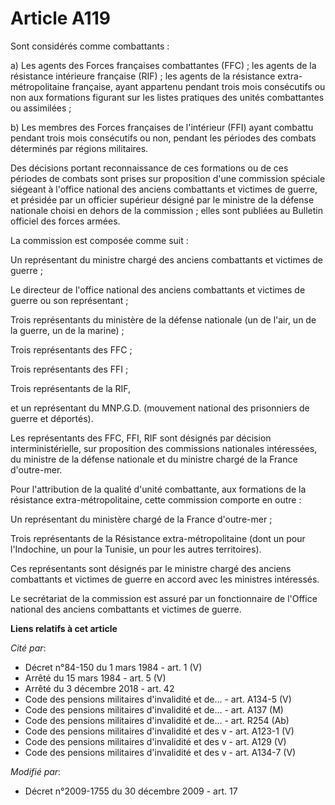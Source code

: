# Article A119

Sont considérés comme combattants : 

a) Les agents des Forces françaises combattantes (FFC) ; les agents de la résistance intérieure française (RIF) ; les agents
de la résistance extra-métropolitaine française, ayant appartenu pendant trois mois consécutifs ou non aux formations
figurant sur les listes pratiques des unités combattantes ou assimilées ; 

b) Les membres des Forces françaises de l'intérieur (FFI) ayant combattu pendant trois mois consécutifs ou non, pendant les
périodes des combats déterminés par régions militaires. 

Des décisions portant reconnaissance de ces formations ou de ces périodes de combats sont prises sur proposition d'une
commission spéciale siégeant à l'office national des anciens combattants et victimes de guerre, et présidée par un officier
supérieur désigné par le ministre de la défense nationale choisi en dehors de la commission ; elles sont publiées au Bulletin
officiel des forces armées. 

La commission est composée comme suit : 

Un représentant du       ministre chargé des anciens combattants et victimes de guerre ; 

Le directeur de l'office national des anciens combattants et victimes de guerre ou son représentant ; 

Trois représentants du ministère de la défense nationale (un de l'air, un de la guerre, un de la marine) ; 

Trois représentants des FFC ; 

Trois représentants des FFI ; 

Trois représentants de la RIF, 

et un représentant du MNP.G.D. (mouvement national des prisonniers de guerre et déportés). 

Les représentants des FFC, FFI, RIF sont désignés par décision interministérielle, sur proposition des commissions nationales
intéressées, du ministre de la défense nationale et du ministre chargé de la France d'outre-mer. 

Pour l'attribution de la qualité d'unité combattante, aux formations de la résistance extra-métropolitaine, cette commission
comporte en outre : 

Un représentant du ministère chargé de la France d'outre-mer ; 

Trois représentants de la Résistance extra-métropolitaine (dont un pour l'Indochine, un pour la Tunisie, un pour les autres
territoires). 

Ces représentants sont désignés par le       ministre chargé des anciens combattants et victimes de guerre en accord avec les
ministres intéressés. 

Le secrétariat de la commission est assuré par un fonctionnaire de l'Office national des anciens combattants et victimes de
guerre.

**Liens relatifs à cet article**

_Cité par_:

  - Décret n°84-150 du 1 mars 1984 - art. 1 (V)
  - Arrêté du 15 mars 1984 - art. 5 (V)
  - Arrêté du 3 décembre 2018 - art. 42
  - Code des pensions militaires d'invalidité et de... - art. A134-5 (V)
  - Code des pensions militaires d'invalidité et de... - art. A137 (M)
  - Code des pensions militaires d'invalidité et de... - art. R254 (Ab)
  - Code des pensions militaires d'invalidité et des v - art. A123-1 (V)
  - Code des pensions militaires d'invalidité et des v - art. A129 (V)
  - Code des pensions militaires d'invalidité et des v - art. A134-7 (V)

_Modifié par_:

  - Décret n°2009-1755 du 30 décembre 2009 - art. 17
